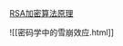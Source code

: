 [ RSA加密算法原理](https://www.bilibili.com/video/BV1gf4y1r75B/?spm_id_from=333.788)



![[密码学中的雪崩效应.html]]